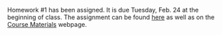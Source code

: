 <!--
.. title: Homework #1 assigned
.. slug: homework-1-assigned
.. date: 2015-01-27 09:09:19 UTC-06:00
.. tags: 
.. link: 
.. description: 
.. type: text
-->

Homework #1 has been assigned.  It is due Tuesday, Feb. 24 at the beginning of class.  The assignment can be found [here](/files/assignment1.pdf) as well as on the [Course Materials](/course-mat) webpage.
